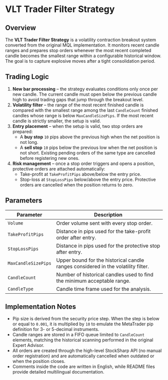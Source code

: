# VLT Trader Filter Strategy

## Overview

The **VLT Trader Filter Strategy** is a volatility contraction breakout system converted from the original MQL implementation. It monitors
recent candle ranges and prepares stop orders whenever the most recent completed candle becomes the smallest range within a
configurable historical window. The goal is to capture explosive moves after a tight consolidation period.

## Trading Logic

1. **New bar processing** – the strategy evaluates conditions only once per new candle. The current candle must open below the
   previous candle high to avoid trading gaps that jump through the breakout level.
2. **Volatility filter** – the range of the most recent finished candle is compared with the smallest range among the last
   `CandleCount` finished candles whose range is below `MaxCandleSizePips`. If the most recent candle is strictly smaller, the
   setup is valid.
3. **Entry placement** – when the setup is valid, two stop orders are prepared:
   - A **buy stop** `10` pips above the previous high when the net position is not long.
   - A **sell stop** `10` pips below the previous low when the net position is not short.
   Existing pending orders of the same type are cancelled before registering new ones.
4. **Risk management** – once a stop order triggers and opens a position, protective orders are attached automatically:
   - Take-profit at `TakeProfitPips` above/below the entry price.
   - Stop-loss at `StopLossPips` below/above the entry price.
   Protective orders are cancelled when the position returns to zero.

## Parameters

| Parameter | Description |
|-----------|-------------|
| `Volume` | Order volume sent with every stop order. |
| `TakeProfitPips` | Distance in pips used for the take-profit order after entry. |
| `StopLossPips` | Distance in pips used for the protective stop after entry. |
| `MaxCandleSizePips` | Upper bound for the historical candle ranges considered in the volatility filter. |
| `CandleCount` | Number of historical candles used to find the minimum acceptable range. |
| `CandleType` | Candle time frame used for the analysis. |

## Implementation Notes

- Pip size is derived from the security price step. When the step is below or equal to `0.001`, it is multiplied by `10` to
  emulate the MetaTrader pip definition for 3- or 5-decimal instruments.
- Candle ranges are stored in a FIFO queue limited to `CandleCount` elements, matching the historical scanning performed in the
  original Expert Advisor.
- All orders are created through the high-level StockSharp API (no manual order registration) and are automatically cancelled when
  outdated or when the position closes.
- Comments inside the code are written in English, while README files provide detailed multilingual documentation.
